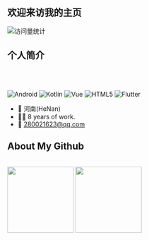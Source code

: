 ## 欢迎来访我的主页

<img src="https://komarev.com/ghpvc/?username=donkingliang&label=Views&color=0e75b6&style=flat" alt="访问量统计" />

## 个人简介

</br>
<div align="left">
    <!-- <a href="https://juejin.cn/user/3896324936446030/posts"><img src="https://img.shields.io/badge/juejin-掘金-blue" /></a> -->
<!--     <a href="https://twitter.com/sun0225SUN/"><img src="https://img.shields.io/badge/Twitter-推特-blue" /></a>&emsp; -->
<!--     <a href="https://www.youtube.com/@sun0225SUN"><img src="https://img.shields.io/badge/YouTube-油管-c32136" /></a>&emsp; -->
<!--     <a href="https://box.sunguoqi.com/weixin_mp"><img src="https://img.shields.io/badge/WeChat-微信-07c160" /></a>&emsp; -->
    <!-- <a href="https://www.jianshu.com/u/61b2c7641d67"><img src="https://img.shields.io/badge/jianshu-简书-ff69b4" /></a> -->
    <!-- <a href="https://blog.csdn.net/u010177022"><img src="https://img.shields.io/badge/CSDN-论坛-c32136" /></a> -->
<!--     <a href="https://www.zhihu.com/people/sunguoqi/"><img src="https://img.shields.io/badge/Zhihu-知乎-blue" /></a>&emsp; -->
    <!-- visitor statistics logo 访客数统计徽标 -->
<!--     <img src="https://komarev.com/ghpvc/?username=donkingliang&label=Views&color=0e75b6&style=flat" alt="访问量统计" /> -->
<!--      <img src="https://visitor-badge.glitch.me/badge?page_id=sun0225SUN" alt="访客统计" /> -->
  </div>
</br>

![Android](https://img.shields.io/badge/-Android-333333?style=flat&logo=Android)
![Kotlin](https://img.shields.io/badge/-Kotlin-333333?style=flat&logo=Kotlin)
![Vue](https://img.shields.io/badge/-Vue-333333?style=flat&logo=vue.js)
![HTML5](https://img.shields.io/badge/-HTML5-%23E34C26?style=flat&logo=html5&logoColor=ffffff)
![Flutter](https://img.shields.io/badge/-Flutter-333333?style=flat&logo=Flutter)

- 📍 河南(HeNan)
- 👩‍💻 8 years of work.<!-- - 🏢 待业 (求内推) -->
- 📧  [280021623@qq.com](mailto:280021623@qq.com)


## About My Github

<br/> 
<div align="left">
<img height='150' src="https://github-readme-stats.vercel.app/api/top-langs/?username=donkingliang&layout=compact&langs_count=8&theme=cobalt" align="center" />
<img height='150' src="https://github-readme-stats.vercel.app/api?username=donkingliang&include_all_commits=true&disable_animations=true&theme=cobalt" align="center" />
</div> 
